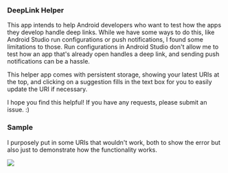 ### DeepLink Helper

This app intends to help Android developers who want to test how the apps they develop handle deep links. While we have some ways to do this, like Android Studio run configurations or push notifications, I found some limitations to those. Run configurations in Android Studio don't allow me to test how an app that's already open handles a deep link, and sending push notifications can be a hassle.

This helper app comes with persistent storage, showing your latest URIs at the top, and clicking on a suggestion fills in the text box for you to easily update the URI if necessary. 

I hope you find this helpful! If you have any requests, please submit an issue. :) 

### Sample

I purposely put in some URIs that wouldn't work, both to show the error but also just to demonstrate how the functionality works.

![](DeepLinkHelperSample.gif)
